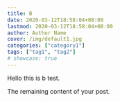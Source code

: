 ```yaml
---
title: B
date: 2020-03-12T18:58:04+08:00
lastmod: 2020-03-12T18:58:04+08:00
author: Author Name
cover: /img/default1.jpg
categories: ["category1"]
tags: ["tag1", "tag2"]
# showcase: true
---
```


Hello this is b test.

<!--more-->

The remaining content of your post.
